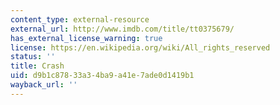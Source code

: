 ```yaml
---
content_type: external-resource
external_url: http://www.imdb.com/title/tt0375679/
has_external_license_warning: true
license: https://en.wikipedia.org/wiki/All_rights_reserved
status: ''
title: Crash
uid: d9b1c878-33a3-4ba9-a41e-7ade0d1419b1
wayback_url: ''
---
```

